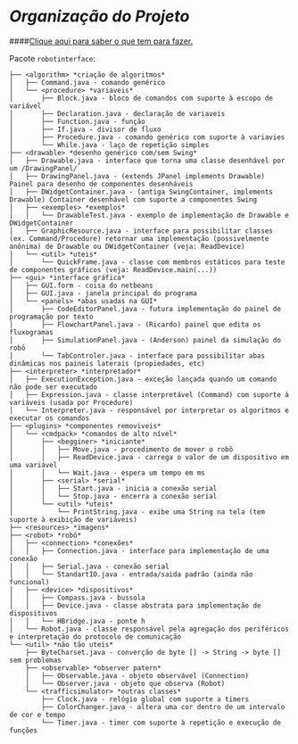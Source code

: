 _Organização do Projeto_
================

####[Clique aqui para saber o que tem para fazer.](https://github.com/anderson-/RobotInterface/blob/master/TODO.md)

Pacote `robotinterface`: 

    ├── <algorithm> *criação de algoritmos*
    │   ├── Command.java - comando genérico
    │   └── <procedure> *variaveis*
    │       ├── Block.java - bloco de comandos com suporte à escopo de variável
    │       ├── Declaration.java - declaração de variaveis
    │       ├── Function.java - função
    │       ├── If.java - divisor de fluxo
    │       ├── Procedure.java - comando genérico com suporte à variavies
    │       └── While.java - laço de repetição simples
    ├── <drawable> *desenho genérico com/sem Swing*
    │   ├── Drawable.java - interface que torna uma classe desenhável por um /DrawingPanel/
    │   ├── DrawingPanel.java - (extends JPanel implements Drawable) Painel para desenho de componentes desenháveis
    │   ├── DWidgetContainer.java - (antiga SwingContainer, implements Drawable) Container desenhável com suporte a componentes Swing
    │   ├── <exemples> *exemplos* 
    │   │   └── DrawableTest.java - exemplo de implementação de Drawable e DWidgetContainer
    │   ├── GraphicResource.java - interface para possibilitar classes (ex. Command/Procedure) retornar uma implementação (possivelmente anônima) de Drawable ou DWidgetContainer (veja: ReadDevice)
    │   └── <util> *uteis*
    │       └── QuickFrame.java - classe com membros estáticos para teste de componentes gráficos (veja: ReadDevice.main(...))
    ├── <gui> *interface gráfica*
    │   ├── GUI.form - coisa do netbeans 
    │   ├── GUI.java - janela principal do programa
    │   └── <panels> *abas usadas na GUI*
    │       ├── CodeEditorPanel.java - futura implementação do painel de programação por texto
    │       ├── FlowchartPanel.java - (Ricardo) painel que edita os fluxogramas
    │       ├── SimulationPanel.java - (Anderson) painel da simulação do robô
    │       └── TabControler.java - interface para possibilitar abas dinâmicas nos paineis laterais (propiedades, etc)
    ├── <interpreter> *interpretador*
    │   ├── ExecutionException.java - exceção lançada quando um comando não pode ser executado
    │   ├── Expression.java - classe interpretável (Command) com suporte à variáveis (usada por Procedure)
    │   └── Interpreter.java - responsável por interpretar os algoritmos e executar os comandos
    ├── <plugins> *componentes removiveis*
    │   └── <cmdpack> *comandos de alto nível*
    │       ├── <begginer> *iniciante*
    │       │   ├── Move.java - procedimento de mover o robô
    │       │   ├── ReadDevice.java - carrega o valor de um dispositivo em uma variável
    │       │   └── Wait.java - espera um tempo em ms
    │       ├── <serial> *serial*
    │       │   ├── Start.java - inicia a conexão serial
    │       │   └── Stop.java - encerra a conexão serial
    │       └── <util> *uteis*
    │           └── PrintString.java - exibe uma String na tela (tem suporte à exibição de variáveis)
    ├── <resources> *imagens*
    ├── <robot> *robô*
    │   ├── <connection> *conexões*
    │   │   ├── Connection.java - interface para implementação de uma conexão
    │   │   ├── Serial.java - conexão serial
    │   │   └── StandartIO.java - entrada/saida padrão (ainda não funcional)
    │   ├── <device> *dispositivos*
    │   │   ├── Compass.java - bussola
    │   │   ├── Device.java - classe abstrata para implementação de dispositivos
    │   │   └── HBridge.java - ponte h
    │   └── Robot.java - classe responsável pela agregação dos periféricos e interpretação do protocolo de comunicação
    └── <util> *não tão uteis*
        ├── ByteCharset.java - converção de byte [] -> String -> byte [] sem problemas
        ├── <observable> *observer patern*
        │   ├── Observable.java - objeto observável (Connection)
        │   └── Observer.java - objeto que observa (Robot)
        └── <trafficsimulator> *outras classes*
            ├── Clock.java - relógio global com suporte a timers
            ├── ColorChanger.java - altera uma cor dentro de um intervalo de cor e tempo
            └── Timer.java - timer com suporte à repetição e execução de funções
